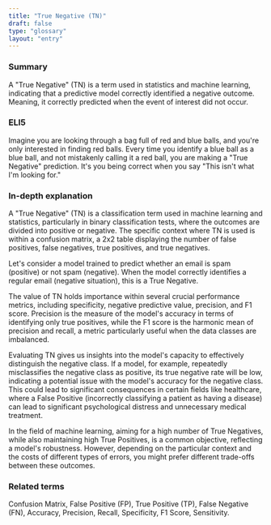 ```yaml
---
title: "True Negative (TN)"
draft: false
type: "glossary"
layout: "entry"
---
```


### Summary
A "True Negative" (TN) is a term used in statistics and machine learning, indicating that a predictive model correctly identified a negative outcome. Meaning, it correctly predicted when the event of interest did not occur.

### ELI5
Imagine you are looking through a bag full of red and blue balls, and you're only interested in finding red balls. Every time you identify a blue ball as a blue ball, and not mistakenly calling it a red ball, you are making a "True Negative" prediction. It's you being correct when you say "This isn't what I'm looking for."

### In-depth explanation
A "True Negative" (TN) is a classification term used in machine learning and statistics, particularly in binary classification tests, where the outcomes are divided into positive or negative. The specific context where TN is used is within a confusion matrix, a 2x2 table displaying the number of false positives, false negatives, true positives, and true negatives. 

Let's consider a model trained to predict whether an email is spam (positive) or not spam (negative). When the model correctly identifies a regular email (negative situation), this is a True Negative. 

The value of TN holds importance within several crucial performance metrics, including specificity, negative predictive value, precision, and F1 score. Precision is the measure of the model's accuracy in terms of identifying only true positives, while the F1 score is the harmonic mean of precision and recall, a metric particularly useful when the data classes are imbalanced.

Evaluating TN gives us insights into the model's capacity to effectively distinguish the negative class. If a model, for example, repeatedly misclassifies the negative class as positive, its true negative rate will be low, indicating a potential issue with the model's accuracy for the negative class. This could lead to significant consequences in certain fields like healthcare, where a False Positive (incorrectly classifying a patient as having a disease) can lead to significant psychological distress and unnecessary medical treatment.

In the field of machine learning, aiming for a high number of True Negatives, while also maintaining high True Positives, is a common objective, reflecting a model's robustness. However, depending on the particular context and the costs of different types of errors, you might prefer different trade-offs between these outcomes.

### Related terms
Confusion Matrix, False Positive (FP), True Positive (TP), False Negative (FN), Accuracy, Precision, Recall, Specificity, F1 Score, Sensitivity.
